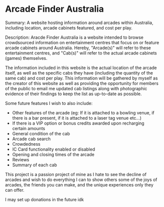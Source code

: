 # Arcade Finder Australia
Summary: A website hosting information around arcades within Australia, including location, arcade cabinets featured, and cost per play.

Description: Aracde Finder Australia is a website intended to browse crowdsourced information on entertainment centres that focus on or feature arcade cabinets around Australia. Hereby, "Arcade(s)" will refer to these entertainment centres, and "Cab(s)" will refer to the actual arcade cabinets (games) themselves. 

The information included in this website is the actual location of the arcade itself, as well as the specific cabs they have (including the quantity of the same cab) and cost per play. This information will be gathered by myself as the creator of this website as well as providing the opportunity for members of the public to email me updated cab listings along with photographic evidence of their findings to keep the list as up-to-date as possible.

Some future features I wish to also include:

- Other features of the arcade (eg: If it is attached to a bowling venue, if there is a bar present, if it is attached to a laser tag venue etc...)
- If there is a VIP option or bonus credits awarded upon recharging certain amounts
- General condition of the cab
- Arcade cab search
- Crowdedness
- IC Card functionality enabled or disabled
- Opening and closing times of the arcade
- Reviews
- Summary of each cab


This project is a passion project of mine as I hate to see the decline of arcades and wish to do everything I can to show others some of the joys of arcades, the friends you can make, and the unique experiences only they can offer.

I may set up donations in the future idk
